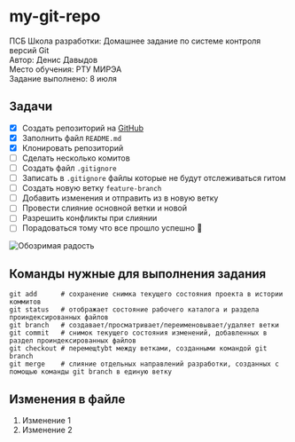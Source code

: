 # my-git-repo

ПСБ Школа разработки: Домашнее задание по системе контроля версий Git \
Автор: Денис Давыдов \
Место обучения: РТУ МИРЭА \
Задание выполнено: 8 июля 


## Задачи

- [x] Создать репозиторий на [GitHub](https://github.com/zonkytm/my-git-repo)
- [x] Заполнить файл `README.md`
- [x] Клонировать репозиторий
- [ ] Сделать несколько комитов
- [ ] Создать файл `.gitignore`
- [ ] Записать в `.gitignore` файлы которые не будут отслеживаться гитом
- [ ] Создать новую ветку `feature-branch`
- [ ] Добавить изменения и отправить из в новую ветку
- [ ] Провести слияние основной ветки и новой
- [ ] Разрешить конфликты при слиянии
- [ ] Порадоваться тому что все прошло успешно :tada:

![Обозримая радость](https://pic.rutubelist.ru/video/a6/00/a6001f9e6f0e82b82f4ad22280def2c3.jpg)

## Команды нужные для выполнения задания
```
git add      # сохранение снимка текущего состояния проекта в истории коммитов
git status   # отображает состояние рабочего каталога и раздела проиндексированных файлов
git branch   # создавает/просматривает/переименовывает/удаляет ветки
git commit   # снимок текущего состояния изменений, добавленных в раздел проиндексированных файлов
git checkout # перемещtybt между ветками, созданными командой git branch
git merge    # слияние отдельных направлений разработки, созданных с помощью команды git branch в единую ветку
```


## Изменения в файле

 1. Изменение 1
 2. Изменение 2
